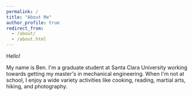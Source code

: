 ```yaml
---
permalink: /
title: "About Me"
author_profile: true
redirect_from: 
  - /about/
  - /about.html
---
```


Hello!

My name is Ben. I'm a graduate student at Santa Clara University working towards getting my master's in mechanical engineering. When I'm not at school, I enjoy a wide variety activities like cooking, reading, martial arts, hiking, and photography. 

